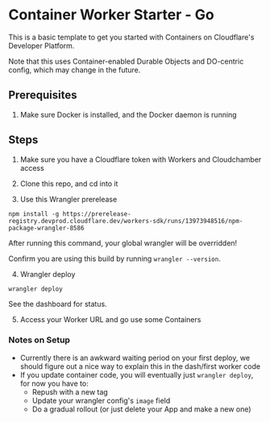 # Container Worker Starter - Go

This is a basic template to get you started with Containers on Cloudflare's Developer Platform.

Note that this uses Container-enabled Durable Objects and DO-centric config, which may change in the future.

## Prerequisites

1. Make sure Docker is installed, and the Docker daemon is running

## Steps

1. Make sure you have a Cloudflare token with Workers and Cloudchamber access

2. Clone this repo, and cd into it

3. Use this Wrangler prerelease

`npm install -g https://prerelease-registry.devprod.cloudflare.dev/workers-sdk/runs/13973948516/npm-package-wrangler-8586`

After running this command, your global wrangler will be overridden!

Confirm you are using this build by running `wrangler --version`.

4. Wrangler deploy

`wrangler deploy`

See the dashboard for status.

5. Access your Worker URL and go use some Containers

### Notes on Setup

* Currently there is an awkward waiting period on your first deploy, we should figure out a nice way to explain this in the dash/first worker code
* If you update container code, you will eventually just `wrangler deploy`, for now you have to:
  * Repush with a new tag
  * Update your wrangler config's `image` field
  * Do a gradual rollout (or just delete your App and make a new one)
